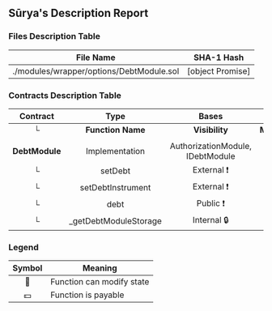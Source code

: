 ## Sūrya's Description Report

### Files Description Table


|  File Name  |  SHA-1 Hash  |
|-------------|--------------|
| ./modules/wrapper/options/DebtModule.sol | [object Promise] |


### Contracts Description Table


|  Contract  |         Type        |       Bases      |                  |                 |
|:----------:|:-------------------:|:----------------:|:----------------:|:---------------:|
|     └      |  **Function Name**  |  **Visibility**  |  **Mutability**  |  **Modifiers**  |
||||||
| **DebtModule** | Implementation | AuthorizationModule, IDebtModule |||
| └ | setDebt | External ❗️ | 🛑  | onlyRole |
| └ | setDebtInstrument | External ❗️ | 🛑  | onlyRole |
| └ | debt | Public ❗️ |   |NO❗️ |
| └ | _getDebtModuleStorage | Internal 🔒 |   | |


### Legend

|  Symbol  |  Meaning  |
|:--------:|-----------|
|    🛑    | Function can modify state |
|    💵    | Function is payable |
